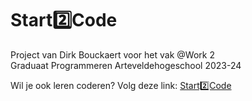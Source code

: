 # Start2️⃣Code

Project van Dirk Bouckaert voor het vak @Work 2  
Graduaat Programmeren Arteveldehogeschool 2023-24  

Wil je ook leren coderen? Volg deze link: [Start2️⃣Code](https://github.com/pgmgent-atwork2/project-1-workshop-start-2-code-dirk/tutorial/index.html)  



